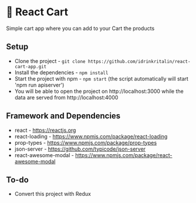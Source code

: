 # 🛒 React Cart

Simple cart app where you can add to your Cart the products

## Setup

* Clone the project - `git clone https://github.com/idrinkritalin/react-cart-app.git`
* Install the dependencies - `npm install`
* Start the project with npm - `npm start` (the script automatically will start 'npm run apiserver')
* You will be able to open the project on http://localhost:3000 while the data are served from http://localhost:4000

## Framework and Dependencies

* react - https://reactjs.org
* react-loading - https://www.npmjs.com/package/react-loading
* prop-types - https://www.npmjs.com/package/prop-types
* json-server - https://github.com/typicode/json-server
* react-awesome-modal - https://www.npmjs.com/package/react-awesome-modal

## To-do

* Convert this project with Redux
